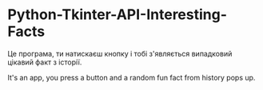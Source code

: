 # Python-Tkinter-API-Interesting-Facts

Це програма, ти натискаєш кнопку і тобі з'являється випадковий цікавий факт з історії.

It's an app, you press a button and a random fun fact from history pops up.
